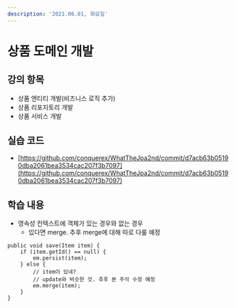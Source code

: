 ```yaml
---
description: '2021.06.01, 화요일'
---
```


# 상품 도메인 개발

## 강의 항목

* 상품 엔티티 개발\(비즈니스 로직 추가\)
* 상품 리포지토리 개발
* 상품 서비스 개발

## 실습 코드

* [https://github.com/conquerex/WhatTheJpa2nd/commit/d7acb63b05190dba2061bea3534cac207f3b7097](https://github.com/conquerex/WhatTheJpa2nd/commit/d7acb63b05190dba2061bea3534cac207f3b7097)

## 학습 내용

* 영속성 컨텍스트에 객체가 있는 경우와 없는 경우
  * 있다면 merge. 추후 merge에 대해 따로 다룰 예정

```text
public void save(Item item) {
    if (item.getId() == null) {
        em.persist(item);
    } else {
        // item이 있네?
        // update와 비슷한 것. 추후 본 주석 수정 예정
        em.merge(item);
    }
}
```

